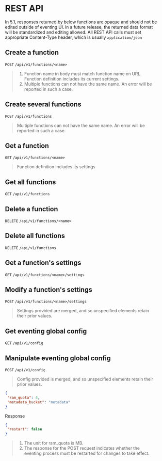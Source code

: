 # REST API
In 5.1, responses returned by below functions are opaque and should not be edited outside of eventing UI. In a future release, the returned data format will be standardized and editing allowed. All REST API calls must set appropriate Content-Type header, which is usually `application/json`

## Create a function
`POST` `/api/v1/functions/<name>`
> 1. Function name in body must match function name on URL. Function definition includes its current settings.
> 2. Multiple functions can not have the same name. An error will be reported in such a case.

## Create several functions
`POST` `/api/v1/functions`
> Multiple functions can not have the same name. An error will be reported in such a case.

## Get a function
`GET` `/api/v1/functions/<name>`
> Function definition includes its settings

## Get all functions
`GET` `/api/v1/functions`

## Delete a function
`DELETE` `/api/v1/functions/<name>`

## Delete all functions
`DELETE` `/api/v1/functions`

## Get a function's settings
`GET` `/api/v1/functions/<name>/settings`

## Modify a function's settings
`POST` `/api/v1/functions/<name>/settings`
> Settings provided are merged, and so unspecified elements retain their prior values.

## Get eventing global config
`GET` `/api/v1/config`

## Manipulate eventing global config
`POST` `/api/v1/config`
> Config provided is merged, and so unspecified elements retain their prior values.

```json
{
 "ram_quota": 4,
 "metadata_bucket": "metadata"
}
```
Response
```json
{
 "restart": false
}
```
> 1. The unit for ram_quota is MB.
> 2. The response for the POST request indicates whether the eventing process must be restarted for changes to take effect.